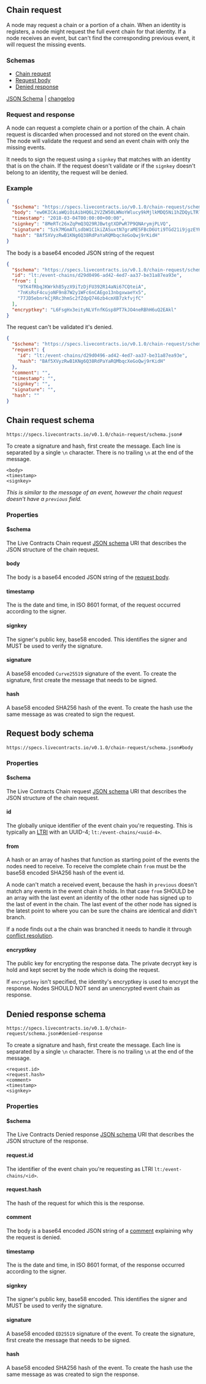 ## Chain request

A node may request a chain or a portion of a chain. When an identity is registers, a node might request the full event
chain for that identity. If a node receives an event, but can't find the corresponding previous event, it will request
the missing events.

### Schemas

* [Chain request](#chain-request-schema)
* [Request body](#request-body-schema)
* [Denied response](#denied-response-schema)

[JSON Schema](https://specs.livecontracts.io/v0.1.0/chain-request/schema.json) | [changelog](changelog.md)

### Request and response

A node can request a complete chain or a portion of the chain. A chain request is discarded when processed and not
stored on the event chain. The node will validate the request and send an event chain with only the missing events.

It needs to sign the request using a `signkey` that matches with an identity that is on the chain. If the request
doesn't validate or if the `signkey` doesn't belong to an identity, the request will be denied.

### Example

```json
{
  "$schema": "https://specs.livecontracts.io/v0.1.0/chain-request/schema.json#",
  "body": "ew0KICAiaWQiOiAibHQ6L2V2ZW50LWNoYWlucy9kMjlkMDQ5Ni1hZDQyLTRlZDctYWEzNy1iZTMxYTg3ZWE5M2UiLA0KICAiZnJvbSI6IFsNCiAgICAiOVRLNGZSYnFKS1dya2g4NXl6WDlpVHpEakZVMzkyUjE0YU5pNjdDUXRlaUEiLA0KICAgICI3bktzUnNGNGN1am9ORjluODdXMnkxV0ZjNm5DQUVnbzEzbmJneHdhZVl4NSIsDQogICAgIjc3SkQ1ZWJucmtDalJSYzNobVNjMmZaZHBRNzQ2emI0Y21YQjd6a2Z2amZDIg0KICBdLA0KICAiZW5jcnlwdGtleSI6ICJMNkZzZ0h4M2VpdHlOTFZmbmZLR3NwOFBUN2tKTzRuZVJCaEg2dVEyRUFrbCINCn0=",
  "timestamp": "2018-03-04T00:00:00+00:00",
  "signkey": "8MeRTc26xZqPmQ3Q29RJBwtgtXDPwR7P9QNArymjPLVQ",
  "signature": "5zk7MGmATLsdbW1C1kiZASuxtN7graME5FBcD6Uti9TGd21i9jgzEYHF9Qaz9cYVV6ZoHg2kPAyiukTtSCW36EuZ",
  "hash": "BAf5XVyzRwB1KNg6Q38RdPaYaRQMbqcXeGoQwj9rKidH"
}
```

The body is a base64 encoded JSON string of the request

```json
{
  "$schema": "https://specs.livecontracts.io/v0.1.0/chain-request/schema.json#body",
  "id": "lt:/event-chains/d29d0496-ad42-4ed7-aa37-be31a87ea93e",
  "from": [
    "9TK4fRbqJKWrkh85yzX9iTzDjFU392R14aNi67CQteiA",
    "7nKsRsF4cujoNF9n87W2y1WFc6nCAEgo13nbgxwaeYx5",
    "77JD5ebnrkCjRRc3hmSc2fZdpQ746zb4cmXB7zkfvjfC"
  ],
  "encryptkey": "L6FsgHx3eityNLVfnfKGsp8PT7kJO4neRBhH6uQ2EAkl"
}
```

The request can't be validated it's denied.

```json
{
  "$schema": "https://specs.livecontracts.io/v0.1.0/chain-request/schema.json#denied-response",
  "request": {
    "id": "lt:/event-chains/d29d0496-ad42-4ed7-aa37-be31a87ea93e",
    "hash": "BAf5XVyzRwB1KNg6Q38RdPaYaRQMbqcXeGoQwj9rKidH"
  },
  "comment": "",
  "timestamp": "",
  "signkey": "",
  "signature": "",
  "hash": ""
}
```

## Chain request schema

`https://specs.livecontracts.io/v0.1.0/chain-request/schema.json#`

To create a signature and hash, first create the message. Each line is separated by a single `\n` character. There is no
trailing `\n` at the end of the message.
                                                          
```text
<body>
<timestamp>
<signkey>
```

_This is similar to the message of an event, however the chain request doesn't have a _`previous`_ field._

### Properties

#### $schema

The Live Contracts Chain request [JSON schema](http://json-schema.org) URI that describes the JSON structure of the
chain request.

#### body

The body is a base64 encoded JSON string of the [request body](#request-body-schema).

#### timestamp

The is the date and time, in ISO 8601 format, of the request occurred according to the signer.

#### signkey

The signer's public key, base58 encoded. This identifies the signer and MUST be used to verify the signature.

#### signature

A base58 encoded `Curve25519` signature of the event. To create the signature, first create the message that needs to be
signed.

#### hash

A base58 encoded SHA256 hash of the event. To create the hash use the same message as was created to sign the request.

## Request body schema

`https://specs.livecontracts.io/v0.1.0/chain-request/schema.json#body`

### Properties

#### $schema

The Live Contracts Chain request [JSON schema](http://json-schema.org) URI that describes the JSON structure of the
chain request.

#### id

The globally unique identifier of the event chain you're requesting. This is typically an [LTRI](../ltri/README.md) with
an UUID-4; `lt:/event-chains/<uuid-4>`.

#### from

A hash or an array of hashes that function as starting point of the events the nodes need to receive. To receive the
complete chain `from` must be the base58 encoded SHA256 hash of the event id.

A node can't match a received event, because the hash in `previous` doesn't match any events in the event chain it
holds. In that case `from` SHOULD be an array with the last event an identity of the other node has signed up to the
last of event in the chain. The last event of the other node has signed is the latest point to where you can be sure the
chains are identical and didn't branch.

If a node finds out a the chain was branched it needs to handle it through
[conflict resolution](../conflict-resolution/).

#### encryptkey

The public key for encrypting the response data. The private decrypt key is hold and kept secret by the node which is
doing the request.

If `encryptkey` isn't specified, the identity's encryptkey is used to encrypt the response. Nodes SHOULD NOT send an
unencrypted event chain as response.

## Denied response schema

`https://specs.livecontracts.io/v0.1.0/chain-request/schema.json#denied-response`

To create a signature and hash, first create the message. Each line is separated by a single `\n` character. There is no
trailing `\n` at the end of the message.
                                                          
```text
<request.id>
<request.hash>
<comment>
<timestamp>
<signkey>
```

### Properties

#### $schema

The Live Contracts Denied response [JSON schema](http://json-schema.org) URI that describes the JSON structure of the
response.

#### request.id

The identifier of the event chain you're requesting as LTRI `lt:/event-chains/<id>`.

#### request.hash

The hash of the request for which this is the response.

#### comment

The body is a base64 encoded JSON string of a [comment](../comment/) explaining why the request is denied.

#### timestamp

The is the date and time, in ISO 8601 format, of the response occurred according to the signer.

#### signkey

The signer's public key, base58 encoded. This identifies the signer and MUST be used to verify the signature.

#### signature

A base58 encoded `ED25519` signature of the event. To create the signature, first create the message that needs to be
signed.

#### hash

A base58 encoded SHA256 hash of the event. To create the hash use the same message as was created to sign the response.
